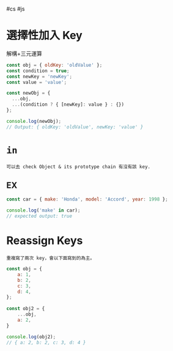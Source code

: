 #cs #js

# 選擇性加入 Key
解構+三元運算
```js
const obj = { oldKey: 'oldValue' };
const condition = true;
const newKey = 'newKey';
const value = 'value';

const newObj = {
  ...obj,
  ...(condition ? { [newKey]: value } : {})
};

console.log(newObj);
// Output: { oldKey: 'oldValue', newKey: 'value' }

```



# `in` 
	可以去 check Object & its prototype chain 有沒有該 key.
## EX
```js
const car = { make: 'Honda', model: 'Accord', year: 1998 };

console.log('make' in car);
// expected output: true
```

# Reassign Keys
	重複寫了兩次 key，會以下面寫到的為主。
```js
const obj = {
	a: 1,
	b: 2,
	c: 3,
	d: 4,
};
  
const obj2 = {
	...obj,
	a: 2,
}

console.log(obj2);
// { a: 2, b: 2, c: 3, d: 4 }
```
